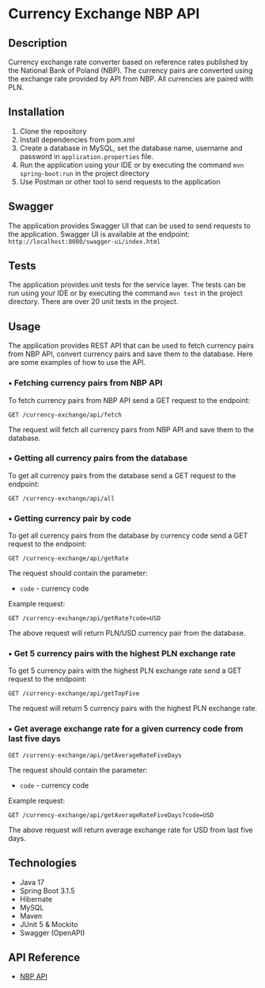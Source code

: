 # Currency Exchange NBP API

## Description
Currency exchange rate converter based on reference rates published by the National Bank of Poland (NBP).
The currency pairs are converted using the exchange rate provided by API from NBP. All currencies are paired with PLN.

## Installation
1. Clone the repository
2. Install dependencies from pom.xml
3. Create a database in MySQL, set the database name, username and password in `application.properties` file. 
4. Run the application using your IDE or by executing the command `mvn spring-boot:run` in the project directory
5. Use Postman or other tool to send requests to the application


## Swagger
The application provides Swagger UI that can be used to send requests to the application.
Swagger UI is available at the endpoint:
```http://localhost:8080/swagger-ui/index.html```

## Tests
The application provides unit tests for the service layer. The tests can be run using your IDE or by executing the command `mvn test` in the project directory.
There are over 20 unit tests in the project.

## Usage
The application provides REST API that can be used to fetch currency pairs from NBP API, convert currency pairs and save them to the database.
Here are some examples of how to use the API.


### • Fetching currency pairs from NBP API
To fetch currency pairs from NBP API send a GET request to the endpoint:
```http
GET /currency-exchange/api/fetch
```
The request will fetch all currency pairs from NBP API and save them to the database.



### • Getting all currency pairs from the database
To get all currency pairs from the database send a GET request to the endpoint:
```http
GET /currency-exchange/api/all
```


### • Getting currency pair by code
To get all currency pairs from the database by currency code send a GET request to the endpoint:
```http 
GET /currency-exchange/api/getRate
```
The request should contain the parameter:
- `code` - currency code

Example request:
```http
GET /currency-exchange/api/getRate?code=USD
```
The above request will return PLN/USD currency pair from the database.


### • Get 5 currency pairs with the highest PLN exchange rate

To get 5 currency pairs with the highest PLN exchange rate send a GET request to the endpoint:

```http
GET /currency-exchange/api/getTopFive
```

The request will return 5 currency pairs with the highest PLN exchange rate.

### • Get average exchange rate for a given currency code from last five days
```http
GET /currency-exchange/api/getAverageRateFiveDays
```
The request should contain the parameter:
- `code` - currency code

Example request:
```http
GET /currency-exchange/api/getAverageRateFiveDays?code=USD
```
The above request will return average exchange rate for USD from last five days.

## Technologies
- Java 17
- Spring Boot 3.1.5
- Hibernate 
- MySQL
- Maven
- JUnit 5 & Mockito
- Swagger (OpenAPI)

## API Reference
- [NBP API](http://api.nbp.pl/)